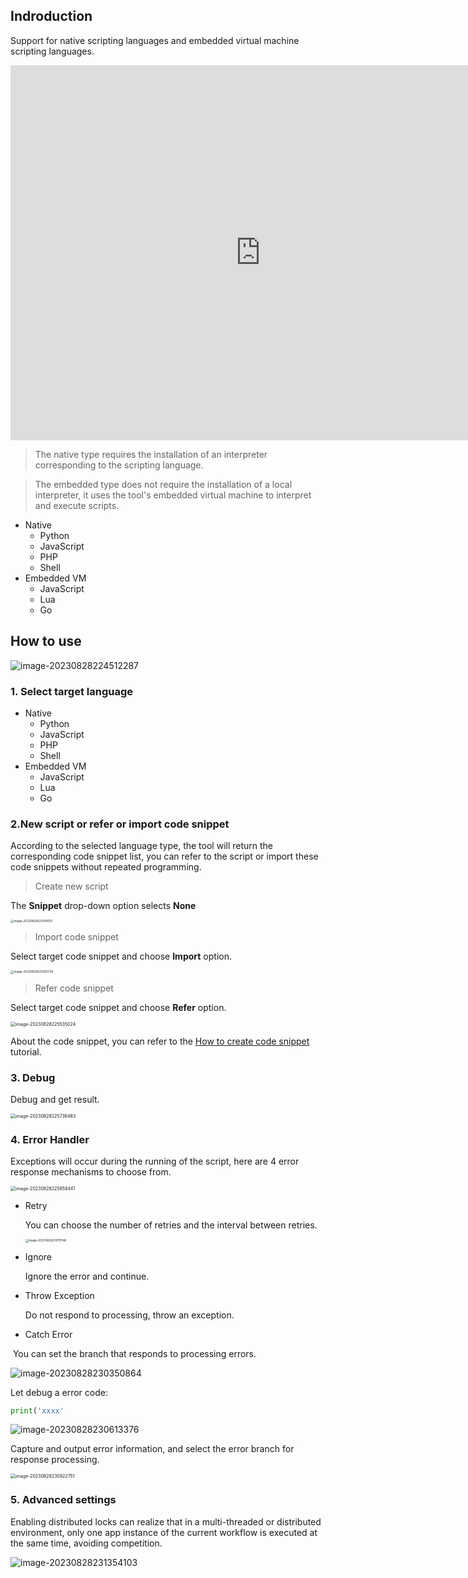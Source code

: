 ## Indroduction

Support for native scripting languages and embedded virtual machine scripting languages.

<iframe width="800" height="600" src="https://www.youtube.com/embed/y9pIw0eYlYw" frameborder="0" allowfullscreen></iframe>

> The native type requires the installation of an interpreter corresponding to the scripting language.

> The embedded type does not require the installation of a local interpreter, it uses the tool's embedded virtual machine to interpret and execute scripts.

- Native
  - Python
  - JavaScript
  - PHP
  - Shell
- Embedded VM
  - JavaScript
  - Lua
  - Go



## How to use

![image-20230828224512287](./img/script-task-1.png)



###  1. Select target language

- Native
  - Python
  - JavaScript
  - PHP
  - Shell
- Embedded VM
  - JavaScript
  - Lua
  - Go



### 2.New script or refer or import code snippet

According to the selected language type, the tool will return the corresponding code snippet list, you can refer to the script or import these code snippets without repeated programming.

> Create new script

The **Snippet** drop-down option selects **None**

<img src="./img/script-task-3.png" alt="image-20230828225310601" style="zoom:33%;" />

> Import code snippet

Select target code snippet and choose **Import** option.

<img src="./img/script-task-2.png" alt="image-20230828225055736" style="zoom:33%;" />

> Refer code snippet

Select target code snippet and choose **Refer** option.

<img src="./img/script-task-4.png" alt="image-20230828225535024" style="zoom:50%;" />

About the code snippet, you can refer to the [How to create code snippet](how-to-create-code-snippet.md) tutorial.

### 3. Debug

Debug and get result.

<img src="./img/script-task-5.png" alt="image-20230828225736463" style="zoom:50%;" />



### 4. Error Handler

Exceptions will occur during the running of the script, here are 4 error response mechanisms to choose from.

<img src="./img/script-task-6.png" alt="image-20230828225858441" style="zoom:50%;" />



- Retry

  You can choose the number of retries and the interval between retries.

  <img src="./img/script-task-7.png" alt="image-20230828230111146" style="zoom:33%;" />

- Ignore

  Ignore the error and continue.

- Throw Exception

  Do not respond to processing, throw an exception.

- Catch Error

​		You can set the branch that responds to processing errors.

![image-20230828230350864](./img/script-task-8.png)



Let debug a error code:

```python
print('xxxx'
```

![image-20230828230613376](./img/script-task-10.png)

Capture and output error information, and select the error branch for response processing.

<img src="./img/script-task-11.png" alt="image-20230828230922751" style="zoom: 50%;" />

### 5. Advanced settings

Enabling distributed locks can realize that in a multi-threaded or distributed environment, only one app instance of the current workflow is executed at the same time, avoiding competition.

![image-20230828231354103](./img/script-task-12.png)